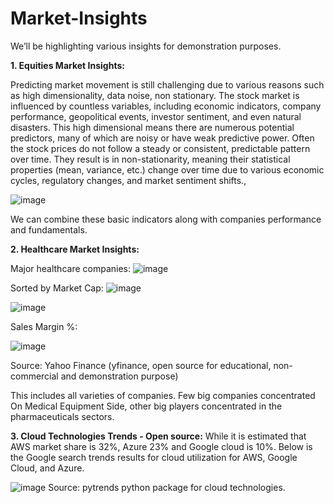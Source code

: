 # Market-Insights

We’ll be highlighting various insights for demonstration purposes.

**1. Equities Market Insights:**

Predicting market movement is still challenging due to various reasons such as high dimensionality, data noise, non stationary. The stock market is influenced by countless variables, including economic indicators, company performance, geopolitical events, investor sentiment, and even natural disasters. 
This high dimensional means there are numerous potential predictors, many of which are noisy or have weak predictive power.
Often the stock prices do not follow a steady or consistent, predictable pattern over time. They result is in non-stationarity, meaning their statistical properties (mean, variance, etc.) change over time due to various economic cycles, regulatory changes, and market sentiment shifts.,


![image](https://github.com/user-attachments/assets/b4ea63bf-e69b-4aa5-bf5d-b24805b6b06e)

We can combine these basic indicators along with companies performance and fundamentals.


**2. Healthcare Market Insights:**

Major healthcare companies:
![image](https://github.com/user-attachments/assets/6f4dca65-4fc1-45ba-a713-bf50e72d4a96)

Sorted by Market Cap:
![image](https://github.com/user-attachments/assets/87050c3f-2dfe-495b-bd28-931da85ca32c)



![image](https://github.com/user-attachments/assets/e9315972-3b5b-4e15-a20a-b2926722ec4b)


Sales Margin %:

![image](https://github.com/user-attachments/assets/f468d4e8-6c85-46eb-832c-ec59cb739f71)

Source: Yahoo Finance (yfinance, open source for educational, non-commercial and demonstration purpose)

This includes all varieties of companies. Few big companies concentrated On Medical Equipment Side, other big players concentrated in the pharmaceuticals sectors. 


**3. Cloud Technologies Trends - Open source:**
While it is estimated that AWS market share is 32%, Azure 23% and Google cloud is 10%. Below is the Google search trends results for cloud utilization for AWS, Google Cloud, and Azure.

![image](https://github.com/user-attachments/assets/d6e9115f-e91b-47f3-b471-83a13355ee70)
    Source: pytrends python package for cloud technologies.


